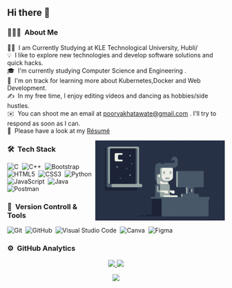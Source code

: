 ## Hi there 👋

<!--
**poorva-khatawate/poorva-khatawate** is a ✨ _special_ ✨ repository because its `README.md` (this file) appears on your GitHub profile.

Here are some ideas to get you started:
![Aditya Kanoi Banner](https://github.com/Adityakanoi2001/Adityakanoi2001/blob/8b3abf28d4d62728caf9ee9c177f48b058cbb997/assets/ASK%20Banner%20Image%20Github.png)

<img alt="Night Coding" src="./assets/Hand%20Wave.gif" width='40' align="left"/><h2 align="left">Hey there! I'm Aditya Kanoi</h2>

<!-- ## 👋 &nbsp;Hey there! I'm Aditya Kanoi -->

### 👨🏻‍💻 &nbsp;About Me

👨‍💻 &nbsp;I am Currently Studying at KLE Technological University, Hubli/\
💡 &nbsp;I like to explore new technologies and develop software solutions and quick hacks.\
🎓 &nbsp;I'm currently studying Computer Science and Engineering .\
🌱 &nbsp;I'm on track for learning more about Kubernetes,Docker and Web Development.\
✍️ &nbsp;In my free time, I enjoy editing videos and dancing as hobbies/side hustles.\
✉️ &nbsp;You can shoot me an email at poorvakhatawate@gmail.com . I'll try to respond as soon as I can.\
📄 &nbsp;Please have a look at my [Résumé](https://drive.google.com/file/d/1ncXuSc2lyEn1UbSnGGVLjsS0_fK5rtb5/view?usp=sharing)


<img alt="Night Coding" src="https://raw.githubusercontent.com/AVS1508/AVS1508/master/assets/Night-Coding.gif" align="right"/>

### 🛠 &nbsp;Tech Stack
![C](https://img.shields.io/badge/c-%2300599C.svg?style=for-the-badge&logo=c&logoColor=white)&nbsp;
![C++](https://img.shields.io/badge/c++-%2300599C.svg?style=for-the-badge&logo=c%2B%2B&logoColor=white)&nbsp;
![Bootstrap](https://img.shields.io/badge/bootstrap-%23563D7C.svg?style=for-the-badge&logo=bootstrap&logoColor=white)&nbsp;
![HTML5](https://img.shields.io/badge/html5-%23E34F26.svg?style=for-the-badge&logo=html5&logoColor=white)&nbsp;
![CSS3](https://img.shields.io/badge/css3-%231572B6.svg?style=for-the-badge&logo=css3&logoColor=white)&nbsp;
![Python](https://img.shields.io/badge/python-3670A0?style=for-the-badge&logo=python&logoColor=ffdd54)&nbsp;
![JavaScript](https://img.shields.io/badge/javascript-%23323330.svg?style=for-the-badge&logo=javascript&logoColor=%23F7DF1E)&nbsp;
![Java](https://img.shields.io/badge/java-%23ED8B00.svg?style=for-the-badge&logo=java&logoColor=white)&nbsp;
![Postman](https://img.shields.io/badge/Postman-FF6C37?style=for-the-badge&logo=postman&logoColor=white)&nbsp;


### 🧰 &nbsp;Version Controll & Tools 

![Git](https://img.shields.io/badge/git-%23F05033.svg?style=for-the-badge&logo=git&logoColor=white)&nbsp;
![GitHub](https://img.shields.io/badge/github-%23121011.svg?style=for-the-badge&logo=github&logoColor=white)&nbsp;
![Visual Studio Code](https://img.shields.io/badge/Visual%20Studio%20Code-0078d7.svg?style=for-the-badge&logo=visual-studio-code&logoColor=white)&nbsp;
![Canva](https://img.shields.io/badge/Canva-%2300C4CC.svg?style=for-the-badge&logo=Canva&logoColor=white)&nbsp;
![Figma](https://img.shields.io/badge/figma-%23F24E1E.svg?style=for-the-badge&logo=figma&logoColor=white)&nbsp;

### ⚙️ &nbsp;GitHub Analytics

<p align="center">
  <a href="https://github.com/poorva-khatawate">
    <img height="180em" src="https://github-readme-stats-eight-theta.vercel.app/api?username=Adityakanoi2001&show_icons=true&theme=algolia&include_all_commits=true&count_private=true"/>
  </a>
  <a href="https://github.com/Apoorva-khatawate">
    <img height="180em" src="https://github-readme-stats-eight-theta.vercel.app/api/top-langs/?username=Adityakanoi2001&layout=compact&langs_count=8&theme=algolia"/>
  </a>
</p>

<p align="center">
  <img height="180em" src="https://github-readme-streak-stats.herokuapp.com/?user=poorva-khatawate&theme=dark&hide_border=true"/>
</p>


